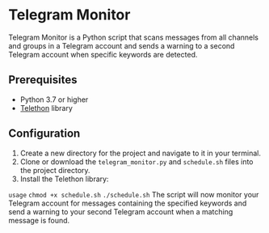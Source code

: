 # Telegram Monitor

Telegram Monitor is a Python script that scans messages from all channels and groups in a Telegram account and sends a warning to a second Telegram account when specific keywords are detected.

## Prerequisites

- Python 3.7 or higher
- [Telethon](https://docs.telethon.dev/en/latest/) library

## Configuration

1. Create a new directory for the project and navigate to it in your terminal.
2. Clone or download the `telegram_monitor.py` and `schedule.sh` files into the project directory.
3. Install the Telethon library:


`usage`
```chmod +x schedule.sh```
```./schedule.sh```
The script will now monitor your Telegram account for messages containing the specified keywords and send a warning to your second Telegram account when a matching message is found.


